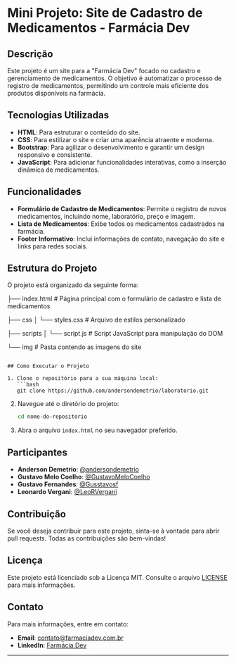 # Mini Projeto: Site de Cadastro de Medicamentos - Farmácia Dev

## Descrição

Este projeto é um site para a "Farmácia Dev" focado no cadastro e gerenciamento de medicamentos. O objetivo é automatizar o processo de registro de medicamentos, permitindo um controle mais eficiente dos produtos disponíveis na farmácia.

## Tecnologias Utilizadas

- **HTML**: Para estruturar o conteúdo do site.
- **CSS**: Para estilizar o site e criar uma aparência atraente e moderna.
- **Bootstrap**: Para agilizar o desenvolvimento e garantir um design responsivo e consistente.
- **JavaScript**: Para adicionar funcionalidades interativas, como a inserção dinâmica de medicamentos.

## Funcionalidades

- **Formulário de Cadastro de Medicamentos**: Permite o registro de novos medicamentos, incluindo nome, laboratório, preço e imagem.
- **Lista de Medicamentos**: Exibe todos os medicamentos cadastrados na farmácia.
- **Footer Informativo**: Inclui informações de contato, navegação do site e links para redes sociais.

## Estrutura do Projeto

O projeto está organizado da seguinte forma:



├── index.html             # Página principal com o formulário de cadastro e lista de medicamentos

├── css
│   └── styles.css         # Arquivo de estilos personalizado

├── scripts
│   └── script.js          # Script JavaScript para manipulação do DOM

└── img                    # Pasta contendo as imagens do site
```

## Como Executar o Projeto

1. Clone o repositório para a sua máquina local:
   ```bash
   git clone https://github.com/andersondemetrio/laboratorio.git
   ```

2. Navegue até o diretório do projeto:
   ```bash
   cd nome-do-repositorio
   ```

3. Abra o arquivo `index.html` no seu navegador preferido.

## Participantes

- **Anderson Demetrio**: [@andersondemetrio](https://github.com/andersondemetrio)
- **Gustavo Melo Coelho**: [@GustavoMeloCoelho](https://github.com/GustavoMeloCoelho)
- **Gustavo Fernandes**: [@Gusstavosf](https://github.com/Gusstavosf)
- **Leonardo Vergani**: [@LeoRVergani](https://github.com/LeoRVergani)


## Contribuição

Se você deseja contribuir para este projeto, sinta-se à vontade para abrir pull requests. Todas as contribuições são bem-vindas!

## Licença

Este projeto está licenciado sob a Licença MIT. Consulte o arquivo [LICENSE](LICENSE) para mais informações.

## Contato

Para mais informações, entre em contato:
- **Email**: contato@farmaciadev.com.br
- **LinkedIn**: [Farmácia Dev](https://www.linkedin.com/in/farmaciadev)

---
